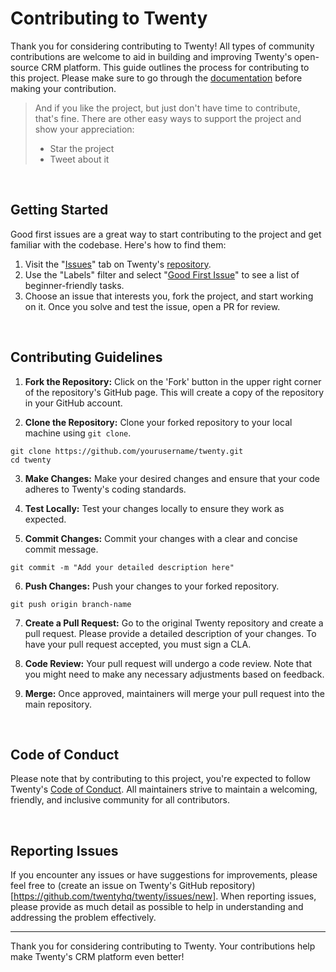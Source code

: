 # Contributing to Twenty


Thank you for considering contributing to Twenty! All types of community contributions are welcome to aid in building and improving Twenty's open-source CRM platform. This guide outlines the process for contributing to this project. Please make sure to go through the [documentation](https://docs.twenty.com) before making your contribution. 


> And if you like the project, but just don't have time to contribute, that's fine. There are other easy ways to support the project and show your appreciation:
> - Star the project
> - Tweet about it


<br>


## Getting Started

Good first issues are a great way to start contributing to the project and get familiar with the codebase. Here's how to find them:

1. Visit the "[Issues](https://github.com/twentyhq/twenty/issues)" tab on Twenty's [repository](https://github.com/twentyhq/twenty).
2. Use the "Labels" filter and select "[Good First Issue](https://github.com/twentyhq/twenty/labels/good%20first%20issue)" to see a list of beginner-friendly tasks.
3. Choose an issue that interests you, fork the project, and start working on it. Once you solve and test the issue, open a PR for review. 

<br>


## Contributing Guidelines


1. **Fork the Repository:** Click on the 'Fork' button in the upper right corner of the repository's GitHub page. This will create a copy of the repository in your GitHub account.


2. **Clone the Repository:** Clone your forked repository to your local machine using `git clone`.


```shell
git clone https://github.com/yourusername/twenty.git
cd twenty
```


3. **Make Changes:** Make your desired changes and ensure that your code adheres to Twenty's coding standards.


4. **Test Locally:** Test your changes locally to ensure they work as expected.


5. **Commit Changes:** Commit your changes with a clear and concise commit message.


```shell
git commit -m "Add your detailed description here"
```
6. **Push Changes:** Push your changes to your forked repository.


```shell
git push origin branch-name
```


7. **Create a Pull Request:** Go to the original Twenty repository and create a pull request. Please provide a detailed description of your changes. To have your pull request accepted, you must sign a CLA.


8. **Code Review:** Your pull request will undergo a code review. Note that you might need to make any necessary adjustments based on feedback.


9. **Merge:** Once approved, maintainers will merge your pull request into the main repository.


<br>

## Code of Conduct

Please note that by contributing to this project, you're expected to follow Twenty's [Code of Conduct](./CODE_OF_CONDUCT.md). All maintainers strive to maintain a welcoming, friendly, and inclusive community for all contributors.  

<br>

## Reporting Issues

If you encounter any issues or have suggestions for improvements, please feel free to (create an issue on Twenty's GitHub repository)[https://github.com/twentyhq/twenty/issues/new]. When reporting issues, please provide as much detail as possible to help in understanding and addressing the problem effectively.

---

Thank you for considering contributing to Twenty. Your contributions help make Twenty's CRM platform even better!

